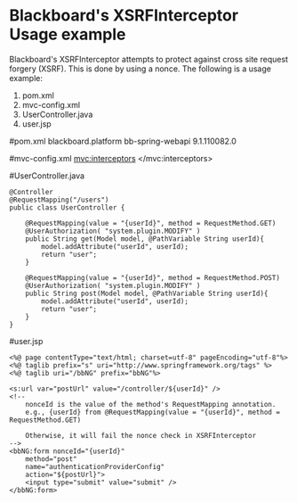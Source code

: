 # Blackboard's XSRFInterceptor Usage example 

Blackboard's XSRFInterceptor attempts to protect against cross site request forgery (XSRF). 
This is done by using a nonce. The following is a usage example:

1. pom.xml
1. mvc-config.xml
1. UserController.java
1. user.jsp

#pom.xml
<dependency>
	<groupId>blackboard.platform</groupId>
	<artifactId>bb-spring-webapi</artifactId>
	<version>9.1.110082.0</version>
</dependency>

#mvc-config.xml
<mvc:interceptors>
	<bean class="blackboard.platform.spring.web.interceptors.XSRFInterceptor" />
</mvc:interceptors>

#UserController.java
```
@Controller
@RequestMapping("/users")
public class UserController {

	@RequestMapping(value = "{userId}", method = RequestMethod.GET)
	@UserAuthorization( "system.plugin.MODIFY" )
	public String get(Model model, @PathVariable String userId){
		model.addAttribute("userId", userId);
		return "user";
	}

	@RequestMapping(value = "{userId}", method = RequestMethod.POST)
	@UserAuthorization( "system.plugin.MODIFY" )
	public String post(Model model, @PathVariable String userId){
		model.addAttribute("userId", userId);
		return "user";
	}
}
```

#user.jsp
```
<%@ page contentType="text/html; charset=utf-8" pageEncoding="utf-8"%>
<%@ taglib prefix="s" uri="http://www.springframework.org/tags" %>
<%@ taglib uri="/bbNG" prefix="bbNG"%>

<s:url var="postUrl" value="/controller/${userId}" />
<!-- 
	nonceId is the value of the method's RequestMapping annotation. 
	e.g., {userId} from @RequestMapping(value = "{userId}", method = RequestMethod.GET)
	
	Otherwise, it will fail the nonce check in XSRFInterceptor
-->
<bbNG:form nonceId="{userId}" 
	method="post" 
	name="authenticationProviderConfig" 
	action="${postUrl}">
	<input type="submit" value="submit" />
</bbNG:form>
```


